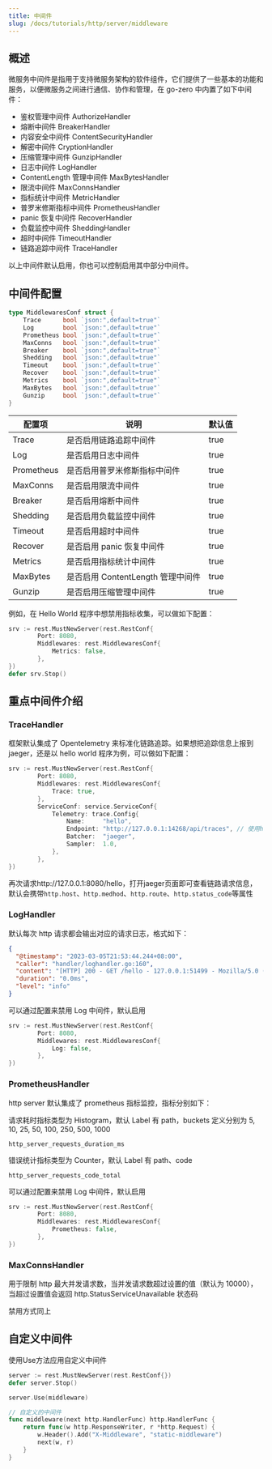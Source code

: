 ```yaml
---
title: 中间件
slug: /docs/tutorials/http/server/middleware
---
```


## 概述

微服务中间件是指用于支持微服务架构的软件组件，它们提供了一些基本的功能和服务，以便微服务之间进行通信、协作和管理，在 go-zero 中内置了如下中间件：

- 鉴权管理中间件 AuthorizeHandler
- 熔断中间件 BreakerHandler
- 内容安全中间件 ContentSecurityHandler
- 解密中间件 CryptionHandler
- 压缩管理中间件 GunzipHandler
- 日志中间件 LogHandler
- ContentLength 管理中间件 MaxBytesHandler
- 限流中间件 MaxConnsHandler
- 指标统计中间件 MetricHandler
- 普罗米修斯指标中间件 PrometheusHandler
- panic 恢复中间件 RecoverHandler
- 负载监控中间件 SheddingHandler
- 超时中间件 TimeoutHandler
- 链路追踪中间件 TraceHandler

以上中间件默认启用，你也可以控制启用其中部分中间件。

## 中间件配置

```go
type MiddlewaresConf struct {
    Trace      bool `json:",default=true"`
    Log        bool `json:",default=true"`
    Prometheus bool `json:",default=true"`
    MaxConns   bool `json:",default=true"`
    Breaker    bool `json:",default=true"`
    Shedding   bool `json:",default=true"`
    Timeout    bool `json:",default=true"`
    Recover    bool `json:",default=true"`
    Metrics    bool `json:",default=true"`
    MaxBytes   bool `json:",default=true"`
    Gunzip     bool `json:",default=true"`
}
```

| 配置项     | 说明                              | 默认值 |
| ---------- | --------------------------------- | ------ |
| Trace      | 是否启用链路追踪中间件            | true   |
| Log        | 是否启用日志中间件                | true   |
| Prometheus | 是否启用普罗米修斯指标中间件      | true   |
| MaxConns   | 是否启用限流中间件                | true   |
| Breaker    | 是否启用熔断中间件                | true   |
| Shedding   | 是否启用负载监控中间件            | true   |
| Timeout    | 是否启用超时中间件                | true   |
| Recover    | 是否启用 panic 恢复中间件         | true   |
| Metrics    | 是否启用指标统计中间件            | true   |
| MaxBytes   | 是否启用 ContentLength 管理中间件 | true   |
| Gunzip     | 是否启用压缩管理中间件            | true   |

例如，在 Hello World 程序中想禁用指标收集，可以做如下配置：

```go
srv := rest.MustNewServer(rest.RestConf{
		Port: 8080,
		Middlewares: rest.MiddlewaresConf{
			Metrics: false,
		},
})
defer srv.Stop()
```

## 重点中间件介绍

### TraceHandler

框架默认集成了 Opentelemetry 来标准化链路追踪。如果想把追踪信息上报到 jaeger，还是以 hello world 程序为例，可以做如下配置：

```go
srv := rest.MustNewServer(rest.RestConf{
		Port: 8080,
		Middlewares: rest.MiddlewaresConf{
			Trace: true,
		},
		ServiceConf: service.ServiceConf{
			Telemetry: trace.Config{
				Name:     "hello",
				Endpoint: "http://127.0.0.1:14268/api/traces", // 使用http推送trace信息，请求地址为http://127.0.0.1:14268/api/traces
				Batcher:  "jaeger",
				Sampler:  1.0,
			},
		},
})
```

再次请求http://127.0.0.1:8080/hello，打开jaeger页面即可查看链路请求信息，默认会携带`http.host`、`http.medhod`、`http.route`、`http.status_code`等属性

### LogHandler

默认每次 http 请求都会输出对应的请求日志，格式如下：

```json
{
  "@timestamp": "2023-03-05T21:53:44.244+08:00",
  "caller": "handler/loghandler.go:160",
  "content": "[HTTP] 200 - GET /hello - 127.0.0.1:51499 - Mozilla/5.0 (Macintosh; Intel Mac OS X 10_15_7) AppleWebKit/537.36 (KHTML, like Gecko) Chrome/110.0.0.0 Safari/537.36",
  "duration": "0.0ms",
  "level": "info"
}
```

可以通过配置来禁用 Log 中间件，默认启用

```go
srv := rest.MustNewServer(rest.RestConf{
		Port: 8080,
		Middlewares: rest.MiddlewaresConf{
			Log: false,
		},
})
```

### PrometheusHandler

http server 默认集成了 prometheus 指标监控，指标分别如下：

请求耗时指标类型为 Histogram，默认 Label 有 path，buckets 定义分别为 5, 10, 25, 50, 100, 250, 500, 1000

```
http_server_requests_duration_ms
```

错误统计指标类型为 Counter，默认 Label 有 path、code

```
http_server_requests_code_total
```

可以通过配置来禁用 Log 中间件，默认启用

```go
srv := rest.MustNewServer(rest.RestConf{
		Port: 8080,
		Middlewares: rest.MiddlewaresConf{
			Prometheus: false,
		},
})
```

### MaxConnsHandler

用于限制 http 最大并发请求数，当并发请求数超过设置的值（默认为 10000），当超过设置值会返回 http.StatusServiceUnavailable 状态码

禁用方式同上

## 自定义中间件

使用Use方法应用自定义中间件

```go
server := rest.MustNewServer(rest.RestConf{})
defer server.Stop()

server.Use(middleware)

// 自定义的中间件
func middleware(next http.HandlerFunc) http.HandlerFunc {
	return func(w http.ResponseWriter, r *http.Request) {
		w.Header().Add("X-Middleware", "static-middleware")
		next(w, r)
	}
}
```